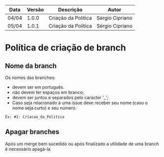 Data|Versão|Descrição|Autor
-|-|-|-
04/04|1.0.0|Criação da Política| Sérgio Cipriano|
05/04|1.0.1|Criação da Política| Sérgio Cipriano|

# Política de criação de branch

## Nome da branch

Os nomes das branches:
* devem ser em português.
* não devem ter espaços em branco;
* devem ser juntos e separados pelo caracter '_';
* Caso seja relacionado à uma issue deve receber seu nome (caso o nome seja curto) e seu número.

```
Ex: #1: Criacao_da_Politica
```

## Apagar branches

Após um merge bem sucedido ou após finalizado a utilidade de uma branch é necessário apagá-la.